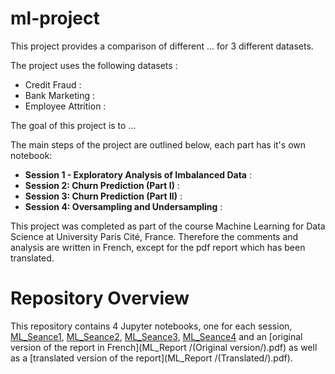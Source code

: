 # ml-project

This project provides a comparison of different ... for 3 different datasets.

The project uses the following datasets :

- Credit Fraud : 
- Bank Marketing : 
- Employee Attrition : 

The goal of this project is to ... 

The main steps of the project are outlined below, each part has it's own notebook:

- **Session 1 - Exploratory Analysis of Imbalanced Data** :
- **Session 2: Churn Prediction (Part I)** :
- **Session 3: Churn Prediction (Part II)** :
- **Session 4: Oversampling and Undersampling** :

This project was completed as part of the course Machine Learning for Data Science at University Paris Cité, France. Therefore the comments and analysis are written in French, except for the pdf report which has been translated.

# Repository Overview
This repository contains 4 Jupyter notebooks, one for each session, [ML_Seance1](ML_Seance1.ipynb), [ML_Seance2](ML_Seance2.ipynb), [ML_Seance3](ML_Seance3.ipynb), [ML_Seance4](ML_Seance4.ipynb) and an [original version of the report in French](ML_Report /(Original version/).pdf) as well as a [translated version of the report](ML_Report /(Translated/).pdf).
